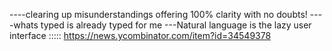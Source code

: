 ----clearing up misunderstandings offering 100% clarity with no doubts! 
----whats typed is already typed for me
---Natural language is the lazy user interface
::::: https://news.ycombinator.com/item?id=34549378
